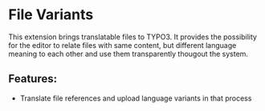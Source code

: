 File Variants
=============

This extension brings translatable files to TYPO3. It provides the possibility for the editor to relate files with same content, but different language meaning to each other and use them transparently thougout the system.

Features:
---------

- Translate file references and upload language variants in that process
